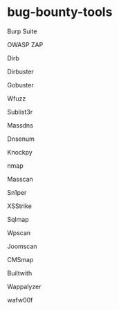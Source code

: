 # bug-bounty-tools


Burp Suite

OWASP ZAP

Dirb

Dirbuster

Gobuster

Wfuzz

Sublist3r

Massdns

Dnsenum

Knockpy

nmap

Masscan

Sn1per

XSStrike

Sqlmap

Wpscan

Joomscan

CMSmap

Builtwith

Wappalyzer

wafw00f

